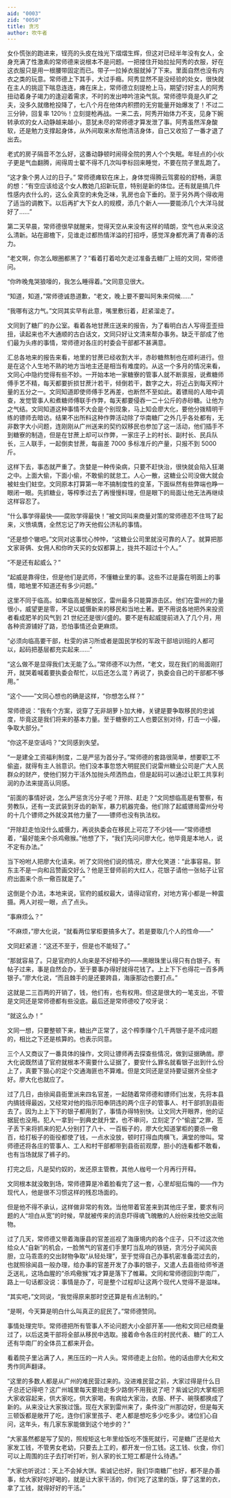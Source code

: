 ```yaml
---
aid: "0003"
zid: "0050"
title: 贪污
author: 吹牛者
---
```


女仆慌张的跑进来，锃亮的头皮在烛光下熠熠生辉，但这对已经半年没有女人，全身充满了性激素的常师德来说根本不是问题。一把搂住开始拉扯阿秀的衣服，好在这衣服只是用一根腰带固定而已。带子一拉掉衣服就掉了下来。里面自然也没有内衣之类的玩意。常师德上下其手，大过手瘾。阿秀显然不是没经验的处女，很快就在主人的挑逗下喘息连连，瘫在床上，常师德立刻提枪上马，期望讨好主人的阿秀扭动着身子竭力的逢迎着需求，不时的发出呻吟渲染气氛。常师德毕竟是久旷之夫，没多久就缴枪投降了，七八个月在他体内积攒的无穷能量开始爆发了！不过二三分钟，回复率 120％！立刻提枪再战。一来二去，阿秀开始体力不支，见身下婉转承欢的女人动静越来越小，意犹未尽的常师德才算发泄了事。阿秀虽然浑身酸软，还是勉力支撑起身体，从外间取来水帮他清洁身体，自己又收拾了一番才退了出去。

老式的房子隔音不怎么好，这番动静顿时闹得全院的男人个个失眠。年轻点的小伙子更是气血翻腾，闹得周士翟不得不几次叫李标回来睡觉，不要在院子里乱跑了。

“这才象个男人过的日子。” 常师德瘫软在床上，身体觉得腾云驾雾般的舒畅，满意的想：“有空应该给这个女人教她几招新玩意，特别是新的体位。还有就是搞几件性感内衣什么的，这么全真空的未免乏味，乳房也会下垂的。至于另外两个得收用了适当的调教下。以后再扩大下女人的规模，添几个新人——要能添几个大洋马就好了……”

第二天早晨，常师德很早就醒来，觉得天空从来没有这样的晴朗，空气也从来没这么清新。站在廊檐下，见谁走过都热情洋溢的打招呼，感觉浑身都充满了青春的活力。

“老文啊，你怎么眼圈都黑了？”看着打着哈欠走过准备去糖厂上班的文同，常师德问。

“你昨晚鬼哭狼嚎的，我怎么睡得着。”文同意见很大。

“知道，知道，”常师德诚恳道歉，“老文，晚上要不要叫阿朱来伺候……”

“我哪有这力气。”文同其实早有此意，嘴里敷衍着，赶紧溜走了。

文同到了糖厂的办公室。看着各地甘蔗庄送来的报告，为了看明白古人写得歪歪扭扭，读起来也不大通顺的古白话文，文同只好让文清来帮办事务。缺乏干部成了他们最为头疼的事情，常师德对各庄的村委会干部都不甚满意。

汇总各地来的报告来看，地里的甘蔗已经收割大半，赤砂糖熬制也在顺利进行。但是在这个人生地不熟的地方当地主还是相当有难度的。从这一个多月的情况来看，文同心中隐约觉得有些不妙。一开始本地一家糖寮的管事人就不断禀报，说煮糖师傅手艺不精，每天都要折损甘蔗汁若干，倾倒若干，数字之大，将近占到每天榨汁量的五分之一。文同知道即使师傅手艺再差，也断然不至如此。着镖局的人暗中调查，发觉管事人和煮糖师傅联手作弊，每天都要侵吞一二十公斤的赤砂糖。让他为之气结。文同知道这种事情不大会是个别现象，马上知会廖大化，要他分拨精明干练的镖师去暗访。结果不出所料这种作弊活动除了华南糖厂之外几乎各处都有，无非数字大小问题，连刚刚从广州送来的契约奴移民也参加了这一活动，他们插手不到糖寮的制造，但是在甘蔗上却可以作弊，一家庄子上的村长、副村长、民兵队长，三人联手，一起倒卖甘蔗，每亩差 7000 多标准斤的产量，只报不到 5000 斤。

这样下去，事态就严重了。贪婪是一种传染病，只要不赶快治，很快就会陷入狂潮之中。上面大偷，下面小偷，不敢偷的就怠工。人心一散，这糖业公司没做大就会被蛀虫们蛀空。文同原本打算第一年不搞制度性的变革，下面纵然有些弊端也睁一眼闭一眼。先抓糖业，等榨季过去了再慢慢料理，但是眼下的局面让他无法再继续这样容忍了。

“什么事学得最快——腐败学得最快！”被文同叫来商量对策的常师德忍不住骂了起来，义愤填膺，全然忘记了昨天他假公济私的事情。

“还是想个辙吧。”文同对这事忧心忡忡，“这糖业公司里就没可靠的人了。就算把那文家哥俩、女佣人和你昨天买的女奴都算上，拢共不超过十个人。”

“不是还有起威么？”

“起威是靠得住，但是他们是武师，不懂糖业里的事。这些不过是露在明面上的事情，暗地里不知道还有多少问题。”

这里不同于临高。如果临高是解放区，雷州最多只能算游击区。他们在雷州的力量很小，威望更是零，不足以威慑新来的移民和当地土著。更不用说各地把外来投资者看成肥羊的风气到 21 世纪还是很兴盛的。要不是有起威提前进入了几个月，用各种资源铺好了路，恐怕事情还会更麻烦。

“必须向临高要干部，杜雯的讲习所或者是国民学校的军政干部培训班的人都可以，起码把基层都充实起来……”

“这么做不是显得我们太无能了么。”常师德不以为然，“老文，现在我们的局面刚打开，就哭着喊着要执委会帮忙，以后还怎么混？再说了，执委会自己的干部都不够用。”

“这个——”文同心想也的确是这样，“你想怎么样？”

常师德说：“我有个方案，说穿了无非胡萝卜加大棒，关键是要争取移民的忠诚度，毕竟这是我们将来的基本力量。至于糖寮的工人也要区别对待，打击一小撮，争取大部分。”

“你这不是空话吗？”文同感到失望。

“一是建全工资福利制度，二是严惩为首分子。”常师德的套路很简单，想要职工不偷盗，就得有主人翁意识。他们没本事忽悠大明屁民们说雷州糖业公司是广大人民群众的财产，使他们努力干活外加抛头颅洒热血，但是起码可以通过让职工共享利润的办法来提高认同感。

“前面的事情好说，怎么严惩贪污分子呢？开除、赶走？”文同想临高是有警察，有劳教队，还有一支武装到牙齿的新军，暴力机器完备。他们除了起威镖局雷州分号的十几个镖师之外就没其他力量了——镖师也没有执法权。

“开除赶走怕没什么威慑力，再说执委会在移民上可花了不少钱——”常师德想着，“最好能来个杀鸡儆猴。”他想了下，“我们先问问廖大化，他毕竟是本地人，说不定有办法。”

当下吩咐人把廖大化请来。听了文同他们说的情况，廖大化笑道：“此事容易。郭东主不是一向和吕赞画交好么？他是王督师前的大红人，花银子请他一张帖子让官府出面来个杀一儆百就是了。”

这倒是个办法，本地来说，官府的威权最大，请得动官府，对地方宵小都是一种震摄。两人对视一眼，点了点头。

“事麻烦么？”

“不麻烦，”廖大化说，“就看两位掌柜要搞多大了。若是要取几个人的性命——”

文同赶紧道：“这还不至于，但是也不能轻了。”

“那就容易了。只是官府的人向来是不好相予的——黑眼珠里认得只有白银子。有帖子过来，事是自然会办，至于要事办得好就得花钱了。上上下下也得花一百多两银子。”廖大化说，“而且棘手的是还要跨县，海康那边也要打点。”

这就是二三百两的开销了，钱，他们有，也有权用。但这是很大的一笔支出，不管是文同还是常师德都有些没底。最后还是常师德咬了咬牙说：

“就这么办！”

文同一想，只要整顿下来，糖出产正常了，这个榨季赚个几千两银子是不成问题的，相比之下还是核算的。也表示同意。

三个人又商议了一番具体的操作，文同让镖师再去探查些情况，做到证据确凿。廖大化说既然请了官府就根本不需要什么证据了，要安什么罪名就看银子出到什么份上了，真要下狠心的定个交通海匪也不算难。但是文同还是坚持要证据齐全些才好。廖大化也就应了。

过了几日，由徐闻县衙里派来四名官差，一起随着常师德和镖师们出发，先将本县内搞钱得最凶，又经常对他的指示阳奉阴违的两个庄子的管事人、村干部抓到县衙去了。因为上上下下的银子都用到了，事情办得特别快。让文同大开眼界，他的证据屁也没用。犯人一拿到一到典史就升堂，也不审问，立刻定了个“偷盗”之罪，签子丢下来将抓来的犯人分别打了八十、一百板子的，廖大化知道掌柜的要杀一儆百，给打板子的衙役都使了钱，一点水没放，顿时打得血肉横飞，满堂的惨叫。常师德还将各庄的管事人、工人和村干部都带到县衙前观摩，胆小的连看都不敢看，也有当场就尿了裤子的。

打完之后，凡是契约奴的，发还原主管教，其他人枷号一个月再行开释。

文同根本就没敢到场，常师德算是冷着脸看完了这一套，心里却挺后悔的——作为现代人，他是很不习惯这样的残忍场面的。

但是他不得不承认，这样做非常的有效。当他带着官差来到其他庄子里，要求有问题的人“坦白从宽”的时候，早就被传来的消息吓得魂飞魄散的人纷纷来找他交出赃物。

过了几天，常师德又带着海康县的官差巡视了海康境内的各个庄子，只不过这次他给众人“自新”的机会，一脸煞气的官差们手里叮当乱响的铁链，贪污分子闻风丧胆，立马乖乖的交出财物争取“从轻处理”，至于觉得自己办事机密准备混过去的，也就照徐闻县一般办理，给办事的官差开发了办事的银子，又遣人去县衙给师爷道乏送礼，这场血腥的“杀鸡儆猴”戏才算是落下了帷幕。文同和常师德回到华南厂，路上一句话都没说：事情是办了，可是整个过程却让这两个现代人觉得不是滋味。

“其实吧，”文同说，“我觉得原来那时空还算是有点法制的。”

“是啊，今天算是明白什么叫真正的屁民了。”常师德赞同。

事情处理完毕。常师德把所有管事人不论问题大小全部开革——他和文同已经商量过了，以后这类干部将全部从移民中选取。接着命令各庄的村民代表、糖厂的工人还有华南厂的全体员工都来开会。

看着院子里沾满了人，黑压压的一片人头。常师德走上台阶。他的话由廖大化和文秀作同声翻译。

“这里的多数人都是从广州的难民营过来的。没进难民营之前，大家过得是什么日子总还记得吧？这广州城里每天要抬走多少路倒不用我说了吧？紫诚记的大掌柜把大家收容起来，供大家吃，供大家喝，有病给大家治，衣服、杯子、碗筷都换成了新的。从来没让大家挨过饿。现在大家到雷州来了，条件没广州那边好，但是每天三顿饭都是敞开了吃，连你们家里孩子、老人都是想吃多少吃多少。诸位扪心自问，这年头，有几家东家能做到这个地步的？”

“大家虽然都是写了契的，照规矩这七年里给饭吃不饿死就行，可是糖厂还是给大家发工钱，不管男女老幼，只要去上工的，都开发一份工钱。这工钱、伙食，你们可以上周围的庄子去打听打听，别人家的长工短工都是什么待遇。”

“大家也听说过：天上不会掉大饼。紫诚记也好，我们华南糖厂也好，都不是办善事，给大家好吃好喝的，就是让大家干活的，你们吃了这里的饭，穿了这里的衣，拿了工钱，就得好好的干活。”
